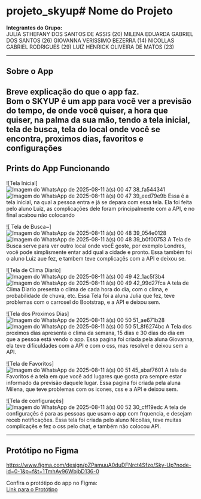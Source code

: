 # projeto_skyup# Nome do Projeto

**Integrantes do Grupo:**  
JULIA STHEFANY DOS SANTOS DE ASSIS (20)
MILENA EDUARDA GABRIEL DOS SANTOS (26)
GIOVANNA VERISSIMO BEZERRA (14)
NICOLLAS GABRIEL RODRIGUES (29)
LUIZ HENRICK OLIVEIRA DE MATOS (23) 

---

## Sobre o App

Breve explicação do que o app faz.  
Bom o SKYUP é um app para você ver a previsão do tempo, de onde você quiser, a hora que quiser, na palma da sua mão, tendo a tela inicial, tela de busca, tela do local onde você se encontra, proximos dias, favoritos e configurações
---

## Prints do App Funcionando

![Tela Inicial]
![Imagem do WhatsApp de 2025-08-11 à(s) 00 47 38_fa544341](https://github.com/user-attachments/assets/7782d8ea-a5b7-44aa-9049-a2e363f60c74)
![Imagem do WhatsApp de 2025-08-11 à(s) 00 47 39_eed79e9b](https://github.com/user-attachments/assets/8fbd6b6d-09f3-4457-a1b8-fe7a1714ea1b)
Essa é a tela inicial, na qual a pessoa entra e já se depara com essa tela. Ela foi feita pelo aluno Luiz, as complicações dele foram principalmente com a API, e no final acabou não colocando 


![ Tela de Busca~]
![Imagem do WhatsApp de 2025-08-11 à(s) 00 48 39_054e0128](https://github.com/user-attachments/assets/28ed7eec-2b85-4728-89de-75222b543982)
![Imagem do WhatsApp de 2025-08-11 à(s) 00 48 39_b0f00753](https://github.com/user-attachments/assets/d995208d-2b1d-4230-b467-27cdae9458a6)
A Tela de Busca serve para ver outro local onde vocÊ goste, por exemplo Londres, você pode simplismente entar add qual a cidade e pronto. Essa também foi o aluno Luiz aue fez, e tambem teve complicaçês com a API e deixou se. 


![Tela de Clima Diario]
![Imagem do WhatsApp de 2025-08-11 à(s) 00 49 42_1ac5f3b4](https://github.com/user-attachments/assets/895351dc-f520-4339-b405-0b7483da5589)
![Imagem do WhatsApp de 2025-08-11 à(s) 00 49 42_99d27fca](https://github.com/user-attachments/assets/7e5d8390-687b-4116-9d97-be71dc851e87)
A tela de Clima Diario presenta o clima de cada hora do dia, com o clima, e probabilidade de chuva, etc. Essa Tela foi a aluna Julia que fez, teve problemas com o carrosel do Bootstrap, e a API e deixou sem.


![Tela dos Proximos Dias]
![Imagem do WhatsApp de 2025-08-11 à(s) 00 50 51_ae671b28](https://github.com/user-attachments/assets/1c1b3fea-d1cc-47a2-91ff-714d43d808d1)
![Imagem do WhatsApp de 2025-08-11 à(s) 00 50 51_8f6274bc](https://github.com/user-attachments/assets/b0816e0e-4ff2-4868-baec-843e93c00971)
A Tela dos proximos dias apresenta o clima da semana, 15 dias e 30 dias do dia em que a pessoa está vendo o app. Essa pagina foi criada pela aluna Giovanna, ela teve dificuldades com a API e com o css, mas resolvel e deixou sem a API.


![Tela de Favoritos]
![Imagem do WhatsApp de 2025-08-11 à(s) 00 51 45_abaf7601](https://github.com/user-attachments/assets/b625ed4a-4b0c-420b-8197-800062536ee5)
A tela de Favoritos é a tela em que você add lugares que gosta pra sempre estar informado da previsão daquele lugar. Essa pagina foi criada pela aluna Milena, que teve problemas com os icones, css e a API e deixou sem.


![Tela de configuraçês]
![Imagem do WhatsApp de 2025-08-11 à(s) 00 52 30_cff19edc](https://github.com/user-attachments/assets/5f124acc-78db-4f94-8fca-c574a5da97f7)
A tela de configuraçês é para as pessoas que usam o app com frquencia, e desejam receb notificações. Essa tela foi criada pelo aluno Nicollas, teve muitas complicaçês e fez o css pelo chat, e também não colocou API.


---

## Protótipo no Figma
https://www.figma.com/design/pZPamuuA0duDFNrct4Sfzo/Sky-Up?node-id=0-1&p=f&t=1TmhAy96WbjbD136-0

Confira o protótipo do app no Figma:  
[Link para o Protótipo](https://figma.com/link-do-prototipo)
